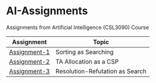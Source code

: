 # AI-Assignments
Assignments from Artificial Intelligence (CSL3090) Course

| Assignment | Topic |
| --- | ----- |
| [Assignment-1](./Assignment-1) | Sorting as Searching |
| [Assignment-2](./Assignment-2) | TA Allocation as a CSP |
| [Assignment-3](./Assignment-3) | Resolution-Refutation as Search |
